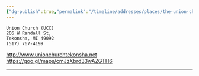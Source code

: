 ```yaml
---
{"dg-publish":true,"permalink":"/timeline/addresses/places/the-union-church/","dgHomeLink":true,"dgPassFrontmatter":false}
---
```



	Union Church (UCC)
	206 W Randall St, 
	Tekonsha, MI 49092
	(517) 767-4199

http://www.unionchurchtekonsha.net
https://goo.gl/maps/cmJzXbrd33wAZGTH6

---

